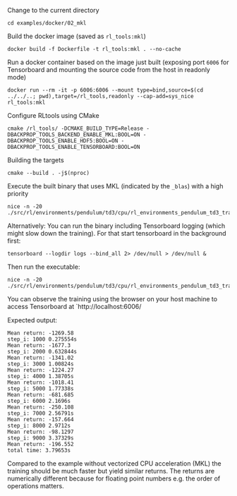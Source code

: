Change to the current directory
```
cd examples/docker/02_mkl
```
Build the docker image (saved as `rl_tools:mkl`)
```
docker build -f Dockerfile -t rl_tools:mkl . --no-cache
```
Run a docker container based on the image just built (exposing port `6006` for Tensorboard and mounting the source code from the host in readonly mode)
```
docker run --rm -it -p 6006:6006 --mount type=bind,source=$(cd ../../..; pwd),target=/rl_tools,readonly --cap-add=sys_nice rl_tools:mkl
```
Configure RLtools using CMake
```
cmake /rl_tools/ -DCMAKE_BUILD_TYPE=Release -DBACKPROP_TOOLS_BACKEND_ENABLE_MKL:BOOL=ON -DBACKPROP_TOOLS_ENABLE_HDF5:BOOL=ON -DBACKPROP_TOOLS_ENABLE_TENSORBOARD:BOOL=ON
```
Building the targets
```
cmake --build . -j$(nproc)
```
Execute the built binary that uses MKL (indicated by the `_blas`) with a high priority
```
nice -n -20 ./src/rl/environments/pendulum/td3/cpu/rl_environments_pendulum_td3_training_blas
```
Alternatively: You can run the binary including Tensorboard logging (which might slow down the training). For that start tensorboard in the background first:
```
tensorboard --logdir logs --bind_all 2> /dev/null > /dev/null &
```
Then run the executable:
```
nice -n -20 ./src/rl/environments/pendulum/td3/cpu/rl_environments_pendulum_td3_training_blas_tensorboard
```
You can observe the training using the browser on your host machine to access Tensorboard at `http://localhost:6006/


Expected output:
```
Mean return: -1269.58
step_i: 1000 0.275554s
Mean return: -1677.3
step_i: 2000 0.632844s
Mean return: -1341.02
step_i: 3000 1.00824s
Mean return: -1224.27
step_i: 4000 1.38705s
Mean return: -1018.41
step_i: 5000 1.77338s
Mean return: -681.685
step_i: 6000 2.1696s
Mean return: -250.108
step_i: 7000 2.56791s
Mean return: -157.664
step_i: 8000 2.9712s
Mean return: -98.1297
step_i: 9000 3.37329s
Mean return: -196.552
total time: 3.79653s
```

Compared to the example without vectorized CPU acceleration (MKL) the training should be much faster but yield similar returns. The returns are numerically different because for floating point numbers e.g. the order of operations matters.